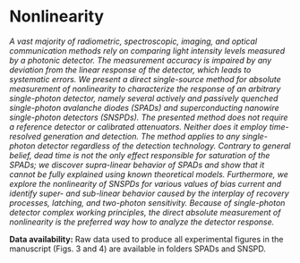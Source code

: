 # Nonlinearity

*A vast majority of radiometric, spectroscopic, imaging, and optical communication methods rely on comparing light intensity levels measured by a photonic detector. The measurement accuracy is impaired by any deviation from the linear response of the detector, which leads to systematic errors. We present a direct single-source method for absolute measurement of nonlinearity to characterize the response of an arbitrary single-photon detector, namely several actively and passively quenched single-photon avalanche diodes (SPADs) and superconducting nanowire single-photon detectors (SNSPDs). The presented method does not require a reference detector or calibrated attenuators. Neither does it employ time-resolved generation and detection. The method applies to any single-photon detector regardless of the detection technology. Contrary to general belief, dead time is not the only effect responsible for saturation of the SPADs; we discover supra-linear behavior of SPADs and show that it cannot be fully explained using known theoretical models. Furthermore, we explore the nonlinearity of SNSPDs for various values of bias current and identify super- and sub-linear behavior caused by the interplay of recovery processes, latching, and two-photon sensitivity. Because of single-photon detector complex working principles, the direct absolute measurement of nonlinearity is the preferred way how to analyze the detector response.*


**Data availability:** Raw data used to produce all experimental figures in the manuscript (Figs. 3 and 4) are available in folders SPADs and SNSPD.
